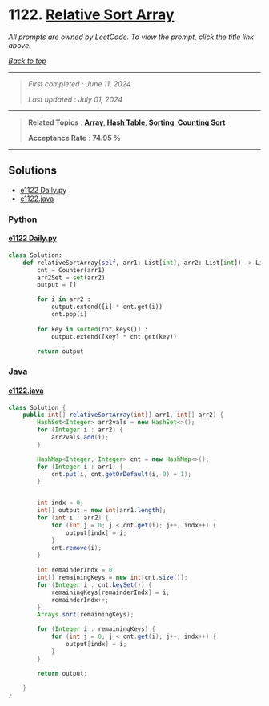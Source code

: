 # 1122. [Relative Sort Array](<https://leetcode.com/problems/relative-sort-array>)

*All prompts are owned by LeetCode. To view the prompt, click the title link above.*

*[Back to top](<../README.md>)*

------

> *First completed : June 11, 2024*
>
> *Last updated : July 01, 2024*

------

> **Related Topics** : **[Array](<by_topic/Array.md>), [Hash Table](<by_topic/Hash Table.md>), [Sorting](<by_topic/Sorting.md>), [Counting Sort](<by_topic/Counting Sort.md>)**
>
> **Acceptance Rate** : **74.95 %**

------

## Solutions

- [e1122 Daily.py](<../my-submissions/e1122 Daily.py>)
- [e1122.java](<../my-submissions/e1122.java>)
### Python
#### [e1122 Daily.py](<../my-submissions/e1122 Daily.py>)
```Python
class Solution:
    def relativeSortArray(self, arr1: List[int], arr2: List[int]) -> List[int]:
        cnt = Counter(arr1)
        arr2Set = set(arr2)
        output = []

        for i in arr2 :
            output.extend([i] * cnt.get(i))
            cnt.pop(i)
        
        for key in sorted(cnt.keys()) :
            output.extend([key] * cnt.get(key))

        return output

```

### Java
#### [e1122.java](<../my-submissions/e1122.java>)
```Java
class Solution {
    public int[] relativeSortArray(int[] arr1, int[] arr2) {
        HashSet<Integer> arr2vals = new HashSet<>();
        for (Integer i : arr2) {
            arr2vals.add(i);
        }

        HashMap<Integer, Integer> cnt = new HashMap<>();
        for (Integer i : arr1) {
            cnt.put(i, cnt.getOrDefault(i, 0) + 1);
        }


        int indx = 0;
        int[] output = new int[arr1.length];
        for (int i : arr2) {
            for (int j = 0; j < cnt.get(i); j++, indx++) {
                output[indx] = i;
            }
            cnt.remove(i);
        }
        
        int remainderIndx = 0;
        int[] remainingKeys = new int[cnt.size()];
        for (Integer i : cnt.keySet()) {
            remainingKeys[remainderIndx] = i;
            remainderIndx++;
        }
        Arrays.sort(remainingKeys);

        for (Integer i : remainingKeys) {
            for (int j = 0; j < cnt.get(i); j++, indx++) {
                output[indx] = i;
            }
        }

        return output;

    }
}
```


